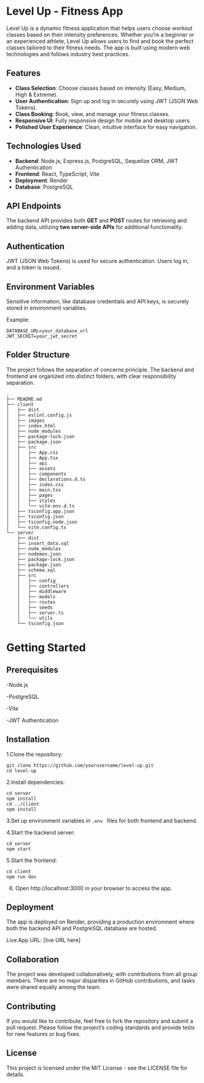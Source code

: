 # Level Up - Fitness App

Level Up is a dynamic fitness application that helps users choose workout classes based on their intensity preferences. Whether you’re a beginner or an experienced athlete, Level Up allows users to find and book the perfect classes tailored to their fitness needs. The app is built using modern web technologies and follows industry best practices.

## Features

- **Class Selection**: Choose classes based on intensity (Easy, Medium, High & Extreme).
- **User Authentication**: Sign up and log in securely using JWT (JSON Web Tokens).
- **Class Booking**: Book, view, and manage your fitness classes.
- **Responsive UI**: Fully responsive design for mobile and desktop users.
- **Polished User Experience**: Clean, intuitive interface for easy navigation.

## Technologies Used

- **Backend**: Node.js, Express.js, PostgreSQL, Sequelize ORM, JWT Authentication
- **Frontend**: React, TypeScript, Vite
- **Deployment**: Render
- **Database**: PostgreSQL

## API Endpoints

The backend API provides both **GET** and **POST** routes for retrieving and adding data, utilizing **two server-side APIs** for additional functionality.


## Authentication

JWT (JSON Web Tokens) is used for secure authentication. Users log in, and a token is issued. 

## Environment Variables

Sensitive information, like database credentials and API keys, is securely stored in environment variables.

Example:
```
DATABASE_URL=your_database_url
JWT_SECRET=your_jwt_secret 
```
## Folder Structure

The project follows the separation of concerns principle. The backend and frontend are organized into distinct folders, with clear responsibility separation.
```
.
├── README.md
├── client
│   ├── dist
│   ├── eslint.config.js
│   ├── images
│   ├── index.html
│   ├── node_modules
│   ├── package-lock.json
│   ├── package.json
│   ├── src
│   │   ├── App.css
│   │   ├── App.tsx
│   │   ├── api
│   │   ├── assets
│   │   ├── components
│   │   ├── declarations.d.ts
│   │   ├── index.css
│   │   ├── main.tsx
│   │   ├── pages
│   │   ├── styles
│   │   └── vite-env.d.ts
│   ├── tsconfig.app.json
│   ├── tsconfig.json
│   ├── tsconfig.node.json
│   └── vite.config.ts
└── server
    ├── dist
    ├── insert_data.sql
    ├── node_modules
    ├── nodemon.json
    ├── package-lock.json
    ├── package.json
    ├── schema.sql
    ├── src
    │   ├── config
    │   ├── controllers
    │   ├── middleware
    │   ├── models
    │   ├── routes
    │   ├── seeds
    │   ├── server.ts
    │   └── utils
    └── tsconfig.json
```

# Getting Started

## Prerequisites

-Node.js

-PostgreSQL

-Vite

-JWT Authentication

## Installation

1.Clone the repository:
```
git clone https://github.com/yourusername/level-up.git
cd level-up
```
2.Install dependencies:
```
cd server
npm install
cd ../client
npm install
```
3.Set up environment variables in ```.env ``` files for both frontend and backend.

4.Start the backend server:
```
cd server
npm start
```
5.Start the frontend:

```
cd client
npm run dev
```
6. Open http://localhost:3000 in your browser to access the app.

## Deployment

The app is deployed on Render, providing a production environment where both the backend API and PostgreSQL database are hosted.

Live App URL: [live URL here]

## Collaboration

The project was developed collaboratively, with contributions from all group members. There are no major disparities in GitHub contributions, and tasks were shared equally among the team.

## Contributing

If you would like to contribute, feel free to fork the repository and submit a pull request. Please follow the project’s coding standards and provide tests for new features or bug fixes.

## License

This project is licensed under the MIT License - see the LICENSE file for details.
